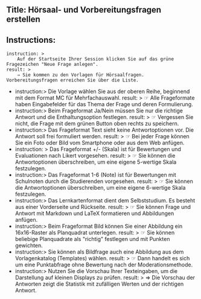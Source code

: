 Title: Hörsaal- und Vorbereitungsfragen erstellen
----
Instructions:
-
	instruction: >
		Auf der Startseite Ihrer Session klicken Sie auf das grüne Fragezeichen "Neue Frage anlegen".
	result: >
		⇒ Sie kommen zu den Vorlagen für Hörsaalfragen. Vorbereitungsfragen erreichen Sie über die Liste.
-
	instruction:>
		Die Vorlage wählen Sie aus der oberen Reihe, beginnend mit dem Format MC für Mehrfachauswahl.
	result: >
		☞ Alle Frageformate haben Eingabefelder für das Thema der Frage und deren Formulierung.
-
	instruction:>
		Beim Frageformat Ja/Nein müssen Sie nur die richtige Antwort und die Enthaltungsoption festlegen.
	result: >
		☞ Vergessen Sie nicht, die Frage mit dem grünen Button oben rechts zu speichern.
-
	instruction:>
		Das Frageformat Text sieht keine Antwortoptionen vor. Die Antwort soll frei formuliert werden.
	result: >
		☞ Bei jeder Frage können Sie ein Foto oder Bild vom Smartphone oder aus dem Web anfügen.
-
	instruction: >
		Das Frageformat +/- (Skala) ist für Bewertungen und Evaluationen nach Likert vorgesehen.
	result: >
		☞ Sie können die Antwortoptionen überschreiben, um eine eigene 5-wertige Skala festzulegen.
-
	instruction:>
		Das Frageformat 1-6 (Note) ist für Bewertungen mit Schulnoten durch die Studierenden vorgesehen.
	result: >
		☞ Sie können die Antwortoptionen überschreiben, um eine eigene 6-wertige Skala festzulegen.
-
	instruction:>
		Das Lernkartenformat dient dem Selbststudium. Es besteht aus einer Vorderseite und Rückseite.
	result: >
		☞ Sie können Frage und Antwort mit Markdown und LaTeX formatieren und Abbildungen anfügen.
-
	instruction:>
		Beim Frageformat Bild können Sie einer Abbildung ein 16x16-Raster als Planquadrat unterlegen.
	result: >
		☞ Sie können beliebige Planquadrate als "richtig" festlegen und mit Punkten gewichten.
-
	instruction:>
		Sie können als Bildfrage auch eine Abbildung aus dem Vorlagenkatalog (Templates) wählen.
	result: >
		☞ Dann handelt es sich um eine Punktabfrage ohne Bewertung nach der Moderationsmethode.
-
	instruction:>
		Nutzen Sie die Vorschau Ihrer Texteingaben, um die Darstellung auf kleinen Displays zu prüfen.
	result: >
		⇒ Die Vorschau der Antworten zeigt die Statistik mit zufälligen Werten und der richtigen Antwort.
